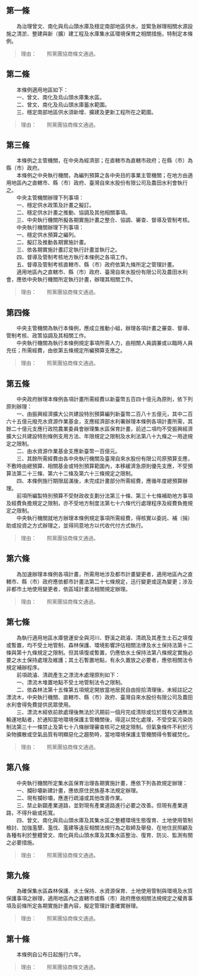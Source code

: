 第一條 
-------
　　為治理曾文、南化與烏山頭水庫及穩定南部地區供水，並緊急辦理相關水源設施之清淤、整建與新（擴）建工程及水庫集水區環境保育之相關措施，特制定本條例。  
> 理由：　　照黨團協商條文通過。



第二條 
-------
　　本條例適用地區如下：  
　　一、曾文、南化及烏山頭水庫集水區。  
　　二、曾文、南化及烏山頭水庫蓄水範圍。  
　　三、穩定南部地區供水須新增、擴建及更新工程所在之範圍。  
> 理由：　　照黨團協商條文通過。



第三條 
-------
　　本條例之主管機關，在中央為經濟部；在直轄市為直轄市政府；在縣（市）為縣（市）政府。  
　　本條例之中央執行機關，為編列預算之各中央目的事業主管機關；在地方由適用地區內之直轄市、縣（市）政府、臺灣自來水股份有限公司及農田水利會執行之。  
　　中央主管機關辦理下列事項：  
　　一、穩定供水政策及計畫之擬訂。  
　　二、穩定供水計畫之推動、協調及其他相關事項。  
　　三、中央執行機關所擬各期實施計畫之整合、協調、審查、督導及管制考核。  
　　中央執行機關辦理下列事項：  
　　一、穩定供水預算之編列。  
　　二、擬訂及推動各期實施計畫。  
　　三、依各期實施計畫訂定執行計畫並執行之。  
　　四、督導及管制考核地方執行本條例之各項工作。  
　　五、督導及管制考核直轄市、縣（市）政府依第九條所定之管理計畫。  
　　適用地區內之直轄市、縣（市）政府、臺灣自來水股份有限公司及農田水利會，應依中央執行機關所定執行計畫，辦理其相關工作。  
> 理由：　　照黨團協商條文通過。



第四條 
-------
　　中央主管機關為執行本條例，應成立推動小組，辦理各項計畫之審查、督導、管制考核、政策協調及其相關工作。  
　　中央執行機關為執行本條例規定事項所需人力，由相關人員調兼或以臨時人員充任；所需經費，由依第五條規定所編預算支應之。  
> 理由：　　照黨團協商條文通過。



第五條 
-------
　　中央政府辦理本條例各項計畫所需經費以新臺幣五百四十億元為原則，依下列原則辦理：  
　　一、由振興經濟擴大公共建設特別預算編列新臺幣二百八十五億元，其中二百六十五億元撥充水資源作業基金，支應經濟部水利署辦理本條例各項計畫所需，其餘二十億元支應行政院農業委員會辦理集水區保育計畫，前述二項均不受振興經濟擴大公共建設特別條例支用方法、年限規定之限制及水利法第八十九條之一用途規定之限制。  
　　二、由水資源作業基金支應新臺幣一百億元。  
　　三、其餘所需經費由各中央執行機關及臺灣自來水股份有限公司原預算支應，不敷時由總預算、相關基金或特別預算範圍內，本移緩濟急原則優先支應，不受預算法第二十三條、第六十二條及第六十三條規定之限制。  
　　四、本條例施行期限屆滿後，未完成計畫部分所需經費，應循年度總預算辦理。  
　　前項所編製特別預算不受財政收支劃分法第三十條、第三十七條補助地方事項及經費負擔規定之限制，亦不受地方制度法第七十六條代行處理程序及經費負擔規定之限制。  
　　中央執行機關就地方辦理本條例規定事項所需經費，得核實以委託、補（捐）助或投資之方式辦理之，並得同意地方以代收代付方式執行。  
> 理由：　　照黨團協商條文通過。



第六條 
-------
　　為加速辦理本條例各項計畫，所需用地涉及都市計畫變更者，適用地區內之直轄市、縣（市）政府應依都市計畫法第二十七條規定，迅行變更或逕為變更；涉及非都市土地使用變更者，依區域計畫法相關規定辦理。  
> 理由：　　照黨團協商條文通過。



第七條 
-------
　　為執行適用地區水庫營運安全與河川、野溪之疏濬、清疏及其產生土石之填復或暫置，均不受土地管制、森林保護、環境影響評估相關法律及水土保持法第十二條與第十九條規定之限制。但其填復或暫置，仍應依水土保持法第八條規定實施必要之水土保持處理及維護；其土石暫置地點，有永久置放之必要者，應依相關法令規定補辦程序。  
　　前項疏濬、清疏產生之漂流木處理原則如下：  
　　一、漂流木堆置地點不受土地管制法令之限制。  
　　二、依森林法第十五條第五項規定開放當地居民自由撿拾清理後，未經註記之漂流木，中央執行機關、直轄市、縣（市）政府、臺灣自來水股份有限公司及農田水利會得免費提供民眾使用。  
　　三、漂流木經依前款處理後無法於汛期前一個月完成清除或位於既有交通無法輸運地點者，於通知當地環境保護主管機關後，得逕以焚化處理，不受空氣污染防制法第三十一條禁止及第七十八條辦理審查核可之規定限制。但氣象條件不利於污染物擴散或空氣品質有明顯惡化之趨勢時，當地環境保護主管機關得令暫緩焚化。  
> 理由：　　照黨團協商條文通過。



第八條 
-------
　　中央執行機關所定集水區保育治理各期實施計畫，應依下列各款規定辦理：  
　　一、攔砂壩新建計畫，應依原住民族基本法規定辦理。  
　　二、現有攔砂壩，應進行疏濬或其他改善作業。  
　　三、禁止新闢產業道路，並對現有產業道路進行必要之改善。但現有產業道路，不得升級或拓寬。  
　　四、曾文、南化與烏山頭水庫及其集水區之整體環境生態復育、土地使用管制檢討、加強濫墾、濫伐、濫建等違反相關法規行為之取締及舉發、在地住民照顧及各種有利於整體曾文、南化與烏山頭水庫及其集水區整治、復育、防災、監測有關之必要措施。  
> 理由：　　照黨團協商條文通過。



第九條 
-------
　　為確保集水區森林保護、水土保持、水資源保育、土地使用管制與環境及水質保護事項之辦理，適用地區內之直轄市或縣（市）政府應依相關法規規定之權責事項及前條所定各期實施計畫內容，擬定管理計畫確實辦理。  
> 理由：　　照黨團協商條文通過。



第十條 
-------
　　本條例自公布日起施行六年。  
> 理由：　　照黨團協商條文通過。